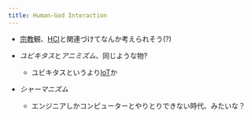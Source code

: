```yaml
---
title: Human-God Interaction
---
```


* [宗教](%E5%AE%97%E6%95%99.md)観、[HCI](HCI.md)と関連づけてなんか考えられそう(?)

* *ユビキタス*と*アニミズム*、同じような物?
  
  * ユビキタスというより[IoT](IoT.md)か
* *シャーマニズム*
  
  * エンジニアしかコンピューターとやりとりできない時代、みたいな？
